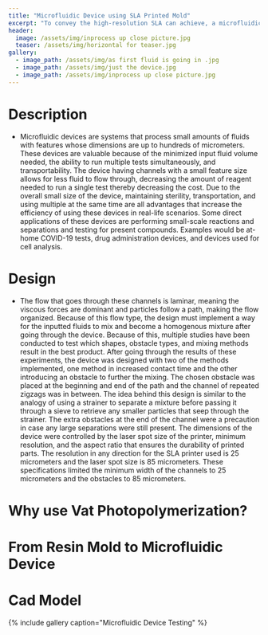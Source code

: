 ```yaml
---
title: "Microfluidic Device using SLA Printed Mold"
excerpt: "To convey the high-resolution SLA can achieve, a microfluidic device mold was designed, printed, and tested."
header:
  image: /assets/img/inprocess up close picture.jpg
  teaser: /assets/img/horizontal for teaser.jpg
gallery:
  - image_path: /assets/img/as first fluid is going in .jpg
  - image_path: /assets/img/just the device.jpg
  - image_path: /assets/img/inprocess up close picture.jpg
---
```



# Description
  * Microfluidic devices are systems that process small amounts of fluids with features whose dimensions are up to hundreds of micrometers. These devices are valuable because of the minimized input fluid volume needed, the ability to run multiple tests simultaneously, and transportability. The device having channels with a small feature size allows for less fluid to flow through, decreasing the amount of reagent needed to run a single test thereby decreasing the cost. Due to the overall small size of the device, maintaining sterility, transportation, and using multiple at the same time are all advantages that increase the efficiency of using these devices in real-life scenarios. Some direct applications of these devices are performing small-scale reactions and separations and testing for present compounds. Examples would be at-home COVID-19 tests, drug administration devices, and devices used for cell analysis. 

# Design 
  * The flow that goes through these channels is laminar, meaning the viscous forces are dominant and particles follow a path, making the flow organized. Because of this flow type, the design must implement a way for the inputted fluids to mix and become a homogenous mixture after going through the device. Because of this, multiple studies have been conducted to test which shapes, obstacle types, and mixing methods result in the best product. After going through the results of these experiments, the device was designed with two of the methods implemented, one method in increased contact time and the other introducing an obstacle to further the mixing. The chosen obstacle was placed at the beginning and end of the path and the channel of repeated zigzags was in between. The idea behind this design is similar to the analogy of using a strainer to separate a mixture before passing it through a sieve to retrieve any smaller particles that seep through the strainer. The extra obstacles at the end of the channel were a precaution in case any large separations were still present. The dimensions of the device were controlled by the laser spot size of the printer, minimum resolution, and the aspect ratio that ensures the durability of printed parts. The resolution in any direction for the SLA printer used is 25 micrometers and the laser spot size is 85 micrometers. These specifications limited the minimum width of the channels to 25 micrometers and the obstacles to 85 micrometers. 

# Why use Vat Photopolymerization?

# From Resin Mold to Microfluidic Device

# Cad Model

{% include gallery caption="Microfluidic Device Testing" %}
